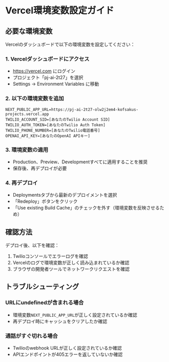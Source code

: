 # Vercel環境変数設定ガイド

## 必要な環境変数

Vercelのダッシュボードで以下の環境変数を設定してください：

### 1. Vercelダッシュボードにアクセス
- https://vercel.com にログイン
- プロジェクト「pj-ai-2t27」を選択
- Settings → Environment Variables に移動

### 2. 以下の環境変数を追加

```
NEXT_PUBLIC_APP_URL=https://pj-ai-2t27-olw2j2em4-kofsakus-projects.vercel.app
TWILIO_ACCOUNT_SID=[あなたのTwilio Account SID]
TWILIO_AUTH_TOKEN=[あなたのTwilio Auth Token]
TWILIO_PHONE_NUMBER=[あなたのTwilio電話番号]
OPENAI_API_KEY=[あなたのOpenAI APIキー]
```

### 3. 環境変数の適用
- Production、Preview、Developmentすべてに適用することを推奨
- 保存後、再デプロイが必要

### 4. 再デプロイ
- Deploymentsタブから最新のデプロイメントを選択
- 「Redeploy」ボタンをクリック
- 「Use existing Build Cache」のチェックを外す（環境変数を反映させるため）

## 確認方法

デプロイ後、以下を確認：
1. Twilioコンソールでエラーログを確認
2. Vercelのログで環境変数が正しく読み込まれているか確認
3. ブラウザの開発者ツールでネットワークリクエストを確認

## トラブルシューティング

### URLにundefinedが含まれる場合
- 環境変数`NEXT_PUBLIC_APP_URL`が正しく設定されているか確認
- 再デプロイ時にキャッシュをクリアしたか確認

### 通話がすぐ切れる場合
- Twilioのwebhook URLが正しく設定されているか確認
- APIエンドポイントが405エラーを返していないか確認